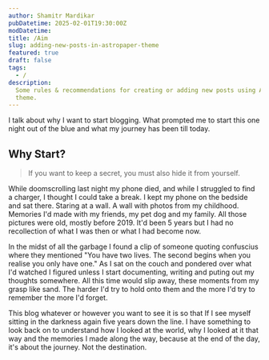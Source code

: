 ```yaml
---
author: Shamitr Mardikar
pubDatetime: 2025-02-01T19:30:00Z
modDatetime: 
title: /Aim
slug: adding-new-posts-in-astropaper-theme
featured: true
draft: false
tags:
  - /
description:
  Some rules & recommendations for creating or adding new posts using AstroPaper
  theme.
---
```


I talk about why I want to start blogging. What prompted me to start this one night out of the blue and what my journey has been till today.

<!-- ## Table of contents -->

## Why Start?

> If you want to keep a secret, you must also hide it from yourself.

While doomscrolling last night my phone died, and while I struggled to find a charger, I thought I could take a break. I kept my phone on the bedside and sat there. Staring at a wall. A wall
with photos from my childhood. Memories I'd made with my friends, my pet dog and my family. All those pictures were old, mostly before 2019. It'd been 5 years but I had no recollection of what I was then or what I had become now.

In the midst of all the garbage I found a clip of someone quoting confuscius where they mentioned "You have two lives. The second begins when you realise you only have one." As I sat on the couch and pondered over what I'd watched I figured unless I start documenting, writing and puting out my thoughts somewhere. All this time would slip away, these moments from my grasp like sand. The harder I'd try to hold onto them and the more I'd try to remember the more I'd forget.

This blog whatever or however you want to see it is so that If I see myself sitting in the darkness again five years down the line. I have something to look back on to understand how I looked at the world, why I looked at it that way and the memories I made along the way, because at the end of the day, it's about the journey. Not the destination.
